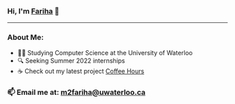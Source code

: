 ### Hi, I'm [Fariha](https://mahzabinrashid.github.io/) 👋
---


### About Me:
- 👩‍🎓  Studying Computer Science at the University of Waterloo
- 🔍  Seeking Summer 2022 internships
- ☕️  Check out my latest project [Coffee Hours](https://coffee-hours-technova.web.app/)

### 📫  Email me at: m2fariha@uwaterloo.ca
